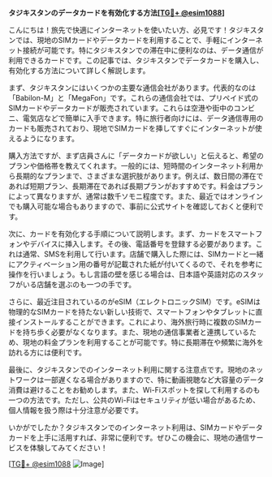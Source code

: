 **タジキスタンのデータカードを有効化する方法[[TG💪+ @esim1088](https://t.me/s/esim1088)]**

こんにちは！旅先で快適にインターネットを使いたい方、必見です！タジキスタンでは、現地のSIMカードやデータカードを利用することで、手軽にインターネット接続が可能です。特にタジキスタンでの滞在中に便利なのは、データ通信が利用できるカードです。この記事では、タジキスタンでデータカードを購入し、有効化する方法について詳しく解説します。

まず、タジキスタンにはいくつかの主要な通信会社があります。代表的なのは「Babilon-M」と「MegaFon」です。これらの通信会社では、プリペイド式のSIMカードやデータカードが販売されています。これらは空港や街中のコンビニ、電気店などで簡単に入手できます。特に旅行者向けには、データ通信専用のカードも販売されており、現地でSIMカードを挿してすぐにインターネットが使えるようになります。

購入方法ですが、まず店員さんに「データカードが欲しい」と伝えると、希望のプランや価格帯を教えてくれます。一般的には、短時間のインターネット利用から長期的なプランまで、さまざまな選択肢があります。例えば、数日間の滞在であれば短期プラン、長期滞在であれば長期プランがおすすめです。料金はプランによって異なりますが、通常は数千ソモニ程度です。また、最近ではオンラインでも購入可能な場合もありますので、事前に公式サイトを確認しておくと便利です。

次に、カードを有効化する手順について説明します。まず、カードをスマートフォンやデバイスに挿入します。その後、電話番号を登録する必要があります。これは通常、SMSを利用して行います。店舗で購入した際には、SIMカードと一緒にアクティベーション用の番号が記載された紙が付いてくるので、それを参考に操作を行いましょう。もし言語の壁を感じる場合は、日本語や英語対応のスタッフがいる店舗を選ぶのも一つの手です。

さらに、最近注目されているのがeSIM（エレクトロニックSIM）です。eSIMは物理的なSIMカードを持たない新しい技術で、スマートフォンやタブレットに直接インストールすることができます。これにより、海外旅行時に複数のSIMカードを持ち歩く必要がなくなります。また、現地の通信事業者と連携しているため、現地の料金プランを利用することが可能です。特に長期滞在や頻繁に海外を訪れる方には便利です。

最後に、タジキスタンでのインターネット利用に関する注意点です。現地のネットワークは一部遅くなる場合がありますので、特に動画視聴など大容量のデータ消費は避けることをお勧めします。また、Wi-Fiスポットを探して利用するのも一つの方法です。ただし、公共のWi-Fiはセキュリティが低い場合があるため、個人情報を扱う際は十分注意が必要です。

いかがでしたか？タジキスタンでのインターネット利用は、SIMカードやデータカードを上手に活用すれば、非常に便利です。ぜひこの機会に、現地の通信サービスを体験してみてください！

[[TG💪+ @esim1088](https://t.me/s/esim1088) ![Image](https://i.postimg.cc/Y0z9fWf4/image.png)]